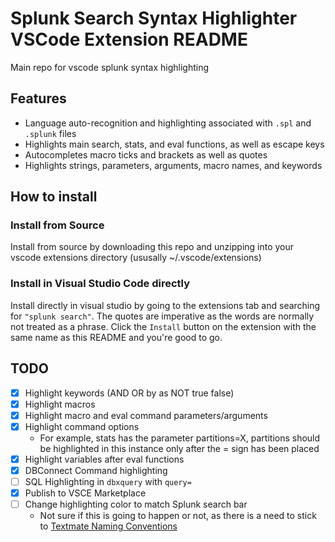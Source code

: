 # Splunk Search Syntax Highlighter VSCode Extension README

Main repo for vscode splunk syntax highlighting

## Features

- Language auto-recognition and highlighting associated with `.spl` and `.splunk` files
- Highlights main search, stats, and eval functions, as well as escape keys
- Autocompletes macro ticks and brackets as well as quotes
- Highlights strings, parameters, arguments, macro names, and keywords

## How to install

### Install from Source

Install from source by downloading this repo and unzipping into your vscode extensions directory (ususally ~/.vscode/extensions)

### Install in Visual Studio Code directly

Install directly in visual studio by going to the extensions tab and searching for `"splunk search"`. The quotes are imperative as the words are normally not treated as a phrase. Click the `Install` button on the  extension with the same name as this README and you're good to go.

## TODO

- [X] Highlight keywords (AND OR by as NOT true false)
- [X] Highlight macros
- [X] Highlight macro and eval command parameters/arguments
- [X] Highlight command options
  - For example, stats has the parameter partitions=X, partitions should be highlighted in this instance only after the = sign has been placed
- [X] Highlight variables after eval functions
- [X] DBConnect Command highlighting
- [ ] SQL Highlighting in `dbxquery` with `query=`
- [X] Publish to VSCE Marketplace
- [ ] Change highlighting color to match Splunk search bar
  - Not sure if this is going to happen or not, as there is a need to stick to [Textmate Naming Conventions](https://macromates.com/manual/en/language_grammars#naming_conventions)

